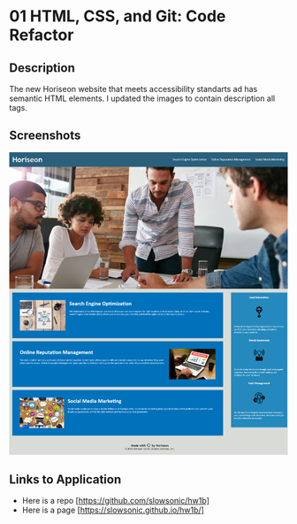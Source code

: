 # 01 HTML, CSS, and Git: Code Refactor

## Description

The new Horiseon website that meets accessibility standarts ad has semantic HTML elements. I updated the images to contain description all tags.

## Screenshots

![The Horiseon webpage includes a navigation bar, a header image, and cards with text and images at the bottom of the page.](./assets/images/screenshot.png)

## Links to Application

- Here is a repo [https://github.com/slowsonic/hw1b]
- Here is a page [https://slowsonic.github.io/hw1b/]
